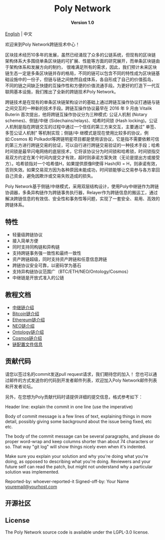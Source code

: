 <h1 align="center">Poly Network</h1>
<h4 align="center">Version 1.0 </h4>

[English](README.md) | 中文

欢迎来到Poly Network跨链技术中心！ 

区块技术经历10多年的发展，虽然已经涌现了众多的公链系统，但现有的区块链架构体系大多围绕单条区块链的可扩展、性能等方面的研究展开，而单条区块链由于架构体系和发展方向的制约，
很难满足所有的需求，因此，我们预计未来区块链生态一定是多条区块链并存的格局，不同的链可以包含不同的特性成为区块链基础设施中的一份子，但链与链之间依然自成体系，各自形成了自己的价值孤岛，
不同的链之间缺乏快捷的互操作性和方便的价值流通手段。为更好的打造下一代互联网基本设施，我们推出了全新的跨链技术Poly Network。

跨链技术是在现有的单条区块链架构设计的基础上通过跨链互操作协议打通链与链之间交互的一种新的技术手段。跨链互操作协议最早在 2016 年 9 月由 Vitalik Buterin 首次提出，他将跨链互操作协议分为三种模式: 公证人机制 (Notary schemes)、侧链/中继 (Sidechains/relays)、哈希时间锁 (Hash locking)。公证人机制是指在跨链交互的过程中通过一个信任的第三方来交互，主要通过” 单签、多签公证人机制” 等机制实现；侧链/中 继模式是现在使用比较多的协议，例如:Cosmos 和 Polkadot等跨链明星项目都是使用该协议，它是指不需要依赖可信的第三方进行跨链交易的验证，可以自行进行跨链交易验证的一种技术手段；哈希时间锁是最早闪电网络的底层技术，它将该协议分为时间锁和哈希锁，时间锁指交易双方约定在某个时间内提交才有效，超时则承诺方案失效（无论是提出方或接受方）。哈希锁指对一个哈希值H，如果提供原像R使得 Hash(R) = H，则承诺有效，否则失效。如果交易双方因为各种原因未能成功，时间锁能够让交易参与各方拿回自己资金，避免因欺诈或交易失败造成的损失。

Poly Network基于侧链/中继模式，采用双层结构设计，使用Poly中继链作为跨链协调器，多条异构链作为跨链事务执行器，Relayer作为跨链信息的搬运工，通过解决跨链信息的有效信、安全性和事务性等问题，实现了一套安全、易用、高效的跨链体系。

## 特性
* 轻量级跨链协议
* 接入简单方便
* 同时支持同构链和异构链
* 支持跨链事务强一致性和最终一致性
* 资产跨链超级，同时支持资产跨链和任意信息跨链
* 跨链协议安全可靠，以密码学为基石
* 支持异构链协议范围广（BTC/ETH/NEO/Ontology/Cosmos）
* 中继链是开放式准入的公链

## 教程文档
* [中继链介绍](poly/README_CN.md)
* [Bitcoin链介绍](btc/README_CN.md)
* [Ethereum链介绍](eth/README_CN.md)
* [NEO链介绍](neo/README_CN.md)
* [Ontology链介绍](ont/README_CN.md)
* [Cosmos链介绍](cosmos/README_CN.md)
* [链配置文件信息](config/README.md)

## 贡献代码

请您以签过名的commit发送pull request请求，我们期待您的加入！
您也可以通过邮件的方式发送你的代码到开发者邮件列表，欢迎加入Poly Network邮件列表和开发者论坛。

另外，在您想为Poly贡献代码时请提供详细的提交信息，格式参考如下：

  Header line: explain the commit in one line (use the imperative)

  Body of commit message is a few lines of text, explaining things
  in more detail, possibly giving some background about the issue
  being fixed, etc etc.

  The body of the commit message can be several paragraphs, and
  please do proper word-wrap and keep columns shorter than about
  74 characters or so. That way "git log" will show things
  nicely even when it's indented.

  Make sure you explain your solution and why you're doing what you're
  doing, as opposed to describing what you're doing. Reviewers and your
  future self can read the patch, but might not understand why a
  particular solution was implemented.

  Reported-by: whoever-reported-it
  Signed-off-by: Your Name <youremail@yourhost.com>

## 开源社区

## License
The Poly Network source code is available under the LGPL-3.0 license.

